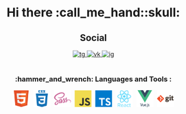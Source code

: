 <div id="header" align="center">
    <h1>
      Hi there :call_me_hand::skull:
    </h1>
    <h2>
      Social
    </h2>
  
  <div id="badges">
    <a href="https://t.me/olegblackwall">
      <img src="https://img.shields.io/badge/Telegram-blue?logo=telegram&logoColor=white&style=for-the-badge" alt="tg"/>
    </a>
    <a href="https://vk.com/id18035382">
      <img src="https://img.shields.io/badge/vk-blue?logo=vk&logoColor=white&style=for-the-badge" alt="vk"/>
    </a>
    <a href="https://instagram.com/killmelikeagangstastar">
      <img src="https://img.shields.io/badge/instagram-blue?logo=instagram&logoColor=white&style=for-the-badge" alt="ig"/>
    </a>
  </div>
  <img src="https://komarev.com/ghpvc/?username=olegblackwall&style=flat-square&color=blue" alt=""/>
  <h3>:hammer_and_wrench: Languages and Tools :</h3>
  <div>
    <img src="https://github.com/devicons/devicon/blob/master/icons/html5/html5-original.svg" title="HTML5" alt="HTML" width="40" height="40"/>&nbsp;
    <img src="https://github.com/devicons/devicon/blob/master/icons/css3/css3-plain-wordmark.svg"  title="CSS3" alt="CSS" width="40" height="40"/>&nbsp;
    <img src="https://github.com/devicons/devicon/blob/master/icons/sass/sass-original.svg"  title="SASS" alt="SASS" width="40" height="40"/>&nbsp;
    <img src="https://github.com/devicons/devicon/blob/master/icons/javascript/javascript-original.svg" title="JavaScript" alt="JavaScript" width="40" height="40"/>&nbsp;
    <img src="https://github.com/devicons/devicon/blob/master/icons/typescript/typescript-original.svg" title="TypeScript" alt="TypeScript" width="40" height="40"/>&nbsp;
    <img src="https://github.com/devicons/devicon/blob/master/icons/react/react-original-wordmark.svg" title="React" alt="React" width="40" height="40"/>&nbsp;
    <img src="https://github.com/devicons/devicon/blob/master/icons/vuejs/vuejs-original-wordmark.svg" title="Vue" alt="Vue" width="40" height="40"/>&nbsp;
    <img src="https://github.com/devicons/devicon/blob/master/icons/git/git-original-wordmark.svg" title="Git" **alt="Git" width="40" height="40"/>
  </div>
</div>
<!--
**olegblackwall/olegblackwall** is a ✨ _special_ ✨ repository because its `README.md` (this file) appears on your GitHub profile.

Here are some ideas to get you started:

- 🔭 I’m currently working on ...
- 🌱 I’m currently learning ...
- 👯 I’m looking to collaborate on ...
- 🤔 I’m looking for help with ...
- 💬 Ask me about ...
- 📫 How to reach me: ...
- 😄 Pronouns: ...
- ⚡ Fun fact: ...
-->
